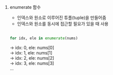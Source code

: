 1. ​enumerate 함수
    - 인덱스와 원소로 이루어진 튜플(tuple)을 만들어줌
    - 인덱스와 원소를 동시에 접근할 필요가 있을 때 사용

    <br>

    ``` python
    for idx, ele in enumerate(nums)
    ```

    -> idx: 0, ele: nums[0] <br>
    -> idx: 1, ele: nums[1] <br>
    -> idx: 2, ele: nums[2] <br>
    -> idx: 3, ele: nums[3] <br>
    ...